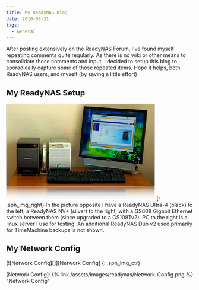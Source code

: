 ```yaml
---
title: My ReadyNAS Blog
date: 2010-08-31
tags:
  - General
---
```


After posting extensively on the ReadyNAS Forum, I've found myself repeating comments quite regularly. As there is no wiki or other means to consolidate those comments and input, I decided to setup this blog to sporadically capture some of those repeated items. Hope it helps, both ReadyNAS users, and myself (by saving a little effort)

## My ReadyNAS Setup

![ReadyNAS][]
{: .sph_img_right}
In the picture opposite I have a ReadyNAS Ultra-4 (black) to the left, a ReadyNAS NV+ (silver) to the right, with a GS608 Gigabit Ethernet switch between them (since upgraded to a GS108Tv2). PC to the right is a linux server I use for testing. An additional ReadyNAS Duo v2 used primarily for TimeMachine backups is not shown.

## My Network Config

[![Network Config][]][Network Config]
{: .sph_img_ctr}

[ReadyNAS]:       /assets/images/readynas/readynas.png
                  "My ReadyNAS Devices"

[Network Config]: {% link /assets/images/readynas/Network-Config.png %}
                  "Network Config"



